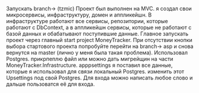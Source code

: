 Запускать branch-> (tzmic)
Проект был выполнен на MVC. 
я создал свои микросервисы, инфраструктуру, домен и аппликейшн. 
В инфраструктуре работают все сервисы, репозитории, которые работают с DbContext, 
а в аппликейшн сервисы, которые не работают с базой данных и обабатывают поступившие данные. 
Главное запускать проект через главный start project MoneyTracker. При отсутствии кнопки выбора стартового проекта попробуйте перейти на branch-> asp и снова вернутся на master (лично у меня была такая проблема). 
Использовал Postgres. прикрпеплю файл или можно дать мигрейщин на части MoneyTracker.Infrastructure.
apppsettings я поставил все данные, которые я использовал для связи локальный Postgres. 
изменить этот Upsettings под свой Postgres. 
Для входа можно написать любое слово и дальше пользоватся её для входа.
